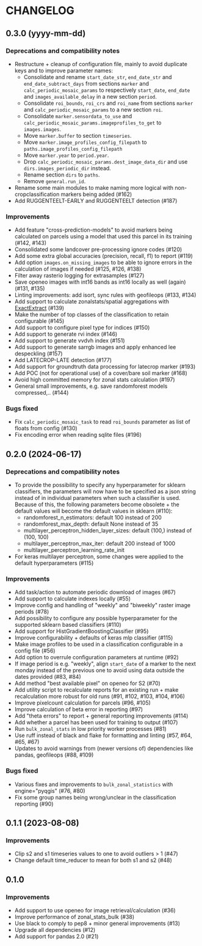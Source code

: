 # CHANGELOG

## 0.3.0 (yyyy-mm-dd)

### Deprecations and compatibility notes

- Restructure + cleanup of configuration file, mainly to avoid duplicate keys and to
  improve parameter names:
    - Consolidate and rename `start_date_str`, `end_date_str` and
      `end_date_subtract_days` from sections `marker` and `calc_periodic_mosaic_params`
      to respectively `start_date`, `end_date` and `images_available_delay` in a new
      section `period`.
    - Consolidate `roi_bounds`, `roi_crs` and `roi_name` from
      sections `marker` and `calc_periodic_mosaic_params` to a new section `roi`.
    - Consolidate `marker.sensordata_to_use` and
      `calc_periodic_mosaic_params.imageprofiles_to_get` to `images.images`.
    - Move `marker.buffer` to section `timeseries`.
    - Move `marker.image_profiles_config_filepath` to
      `paths.image_profiles_config_filepath`
    - Move `marker.year` to `period.year`.
    - Drop `calc_periodic_mosaic_params.dest_image_data_dir` and use
      `dirs.images_periodic_dir` instead.
    - Rename section `dirs` to `paths`.
    - Remove `general.run_id`.
- Rename some main modules to make naming more logical with non-cropclassification
  markers being added (#162)
- Add RUGGENTEELT-EARLY and RUGGENTEELT detection (#187)

### Improvements

- Add feature "cross-prediction-models" to avoid markers being calculated on parcels
  using a model that used this parcel in its training (#142, #143)
- Consolidated some landcover pre-processing ignore codes (#120)
- Add some extra global accuracies (precision, recall, f1) to report (#119)
- Add option `images.on_missing_images` to be able to ignore errors in the
  calculation of images if needed (#125, #126, #138)
- Filter away rasterio logging for extrasamples (#127)
- Save openeo images with int16 bands as int16 locally as well (again) (#131, #135)
- Linting improvements: add isort, sync rules with geofileops (#133, #134)
- Add support to calculate zonalstats/spatial aggregations with
  [ExactExtract](https://github.com/isciences/exactextract) (#139)
- Make the number of top classes of the classification to retain configurable (#145)
- Add support to configure pixel type for indices (#150)
- Add support to generate rvi index (#146)
- Add support to generate vvdvh index (#151)
- Add support to generate sarrgb images and apply enhanced lee despeckling (#157)
- Add LATECROP-LATE detection (#177)
- Add support for groundtruth data processing for latecrop marker (#193)
- Add POC (not for operational use) of a cover/bare soil marker (#168)
- Avoid high committed memory for zonal stats calculation (#197)
- General small improvements, e.g. save randomforest models compressed,.. (#144)

### Bugs fixed

- Fix `calc_periodic_mosaic_task` to read `roi_bounds` parameter as list of floats from
  config (#130)
- Fix encoding error when reading sqlite files (#196)

## 0.2.0 (2024-06-17)

### Deprecations and compatibility notes

- To provide the possibility to specify any hyperparameter for sklearn classifiers, the
  parameters will now have to be specified as a json string instead of in individual
  parameters when such a classifier is used. Because of this, the following parameters
  become obsolete + the default values will become the default values in sklearn (#110):
    - randomforest_n_estimators: default 100 instead of 200
    - randomforest_max_depth: default None instead of 35
    - multilayer_perceptron_hidden_layer_sizes: default (100,) instead of (100, 100)
    - multilayer_perceptron_max_iter: default 200 instead of 1000
    - multilayer_perceptron_learning_rate_init
- For keras multilayer perceptron, some changes were applied to the default
  hyperparameters (#115)

### Improvements

- Add task/action to automate periodic download of images (#67)
- Add support to calculate indexes locally (#55)
- Improve config and handling of "weekly" and "biweekly" raster image periods (#78)
- Add possibility to configure any possible hyperparameter for the supported sklearn
  based classifiers (#110)
- Add support for HistGradientBoostingClassifier (#95)
- Improve configurability + defaults of keras mlp classifier (#115)
- Make image profiles to be used in a classification configurable in a config file (#56)
- Add option to overrule configuration parameters at runtime (#92)
- If image period is e.g. "weekly", align `start_date` of a marker to the next monday
  instead of the previous one to avoid using data outside the dates provided (#83, #84)
- Add method "best available pixel" on openeo for S2 (#70)
- Add utility script to recalculate reports for an existing run + make recalculation
  more robust for old runs (#91, #102, #103, #104, #106)
- Improve pixelcount calculation for parcels (#96, #105)
- Improve calculation of beta error in reporting (#97)
- Add "theta errors" to report + general reporting improvements (#114)
- Add whether a parcel has been used for training to output (#107)
- Run `bulk_zonal_stats` in low priority worker processes (#81)
- Use ruff instead of black and flake for formatting and linting (#57, #64, #65, #67)
- Updates to avoid warnings from (newer versions of) dependencies like pandas,
  geofileops (#88, #109)

### Bugs fixed

- Various fixes and improvements to `bulk_zonal_statistics` with engine="pyqgis"
  (#76, #80)
- Fix some group names being wrong/unclear in the classification reporting (#90)

## 0.1.1 (2023-08-08)

### Improvements

- Clip s2 and s1 timeseries values to one to avoid outliers > 1 (#47)
- Change default time_reducer to mean for both s1 and s2 (#48)

## 0.1.0
### Improvements

- Add support to use openeo for image retrieval/calculation (#36)
- Improve performance of zonal_stats_bulk (#38)
- Use black to comply to pep8 + minor general improvements (#13)
- Upgrade all dependencies (#12)
- Add support for pandas 2.0 (#21)
